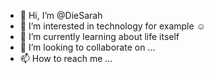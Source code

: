 - 👋 Hi, I’m @DieSarah
- 👀 I’m interested in technology for example ☺️
- 🌱 I’m currently learning about life itself
- 💞️ I’m looking to collaborate on ... 
- 📫 How to reach me ...

<!---
DieSarah/DieSarah is a ✨ special ✨ repository because its `README.md` (this file) appears on your GitHub profile.
You can click the Preview link to take a look at your changes.
--->
